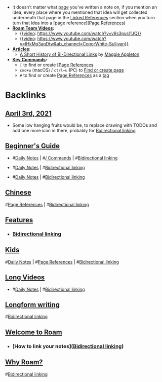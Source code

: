 - It doesn't matter what [page]([Pages](<Pages.md>)) you've written a note on, if you mention an idea, every place where you mentioned that idea will get collected underneath that page in the [Linked References](<Linked References.md>) section when you turn turn that idea into a [page reference]([Page References](<Page References.md>))
- **[Roam Team Videos](<Roam Team Videos.md>):**
    - {{[video](<video.md>): https://www.youtube.com/watch?v=v9s3pusI1JQ}}
    - {{[video](<video.md>): https://www.youtube.com/watch?v=lHkMq3aqDtw&ab_channel=ConorWhite-Sullivan}}
- **[Articles](<Articles.md>):**
    - [A Short History of Bi-Directional Links](https://maggieappleton.com/bidirectionals) by [Maggie Appleton](<Maggie Appleton.md>)
- **[Key Commands](<Key Commands.md>):**
    - `[` to find or create [[Page References](<` to find or create [[Page References.md>)
    - `cmd+u` (macOS) / `ctrl+u` (PC) to [Find or create page](<Find or create page.md>)
    - `#` to find or create [Page References](<Page References.md>) as a [tag]([Tags](<Tags.md>))

# Backlinks
## [April 3rd, 2021](<April 3rd, 2021.md>)
- Some low hanging fruits would be, to replace drawing with TODOs and add one more icon in there, probably for [Bidirectional linking](<Bidirectional linking.md>)

## [Beginner's Guide](<Beginner's Guide.md>)
- #[Daily Notes](<Daily Notes.md>) | #[/ Commands](</ Commands.md>) | #[Bidirectional linking](<Bidirectional linking.md>)

- #[Daily Notes](<Daily Notes.md>) | #[Bidirectional linking](<Bidirectional linking.md>)

- #[Daily Notes](<Daily Notes.md>) | #[Bidirectional linking](<Bidirectional linking.md>)

## [Chinese](<Chinese.md>)
#[Page References](<Page References.md>) | #[Bidirectional linking](<Bidirectional linking.md>)

## [Features](<Features.md>)
- ### [Bidirectional linking](<Bidirectional linking.md>)

## [Kids](<Kids.md>)
#[Daily Notes](<Daily Notes.md>) | #[Page References](<Page References.md>) | #[Bidirectional linking](<Bidirectional linking.md>)

## [Long Videos](<Long Videos.md>)
- #[Daily Notes](<Daily Notes.md>) | #[Bidirectional linking](<Bidirectional linking.md>)

## [Longform writing](<Longform writing.md>)
#[Bidirectional linking](<Bidirectional linking.md>)

## [Welcome to Roam](<Welcome to Roam.md>)
- ### [How to link your notes]([Bidirectional linking](<Bidirectional linking.md>))

## [Why Roam?](<Why Roam?.md>)
#[Bidirectional linking](<Bidirectional linking.md>)

